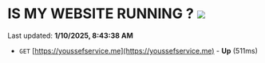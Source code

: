 # IS MY WEBSITE RUNNING ? [![](https://img.shields.io/static/v1?label=Sponsor&message=%E2%9D%A4&logo=GitHub&color=%23fe8e86)](https://github.com/sponsors/Youssef-Lehmam)

Last updated: **1/10/2025, 8:43:38 AM**

- `GET` [https://youssefservice.me](https://youssefservice.me) - **Up** (511ms)
